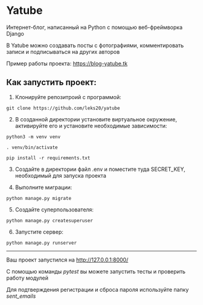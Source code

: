 # Yatube

Интернет-блог, написанный на Python с помощью веб-фреймворка Django

В Yatube можно создавать посты с фотографиями, комментировать записи и подписываться на других авторов

Пример работы проекта: https://blog-yatube.tk

## Как запустить проект:

1) Клонируйте репозитроий с программой:
```
git clone https://github.com/leks20/yatube
```
2) В созданной директории установите виртуальное окружение, активируйте его и установите необходимые зависимости:
```
python3 -m venv venv

. venv/bin/activate

pip install -r requirements.txt
```
3) Создайте в директории файл .env и поместите туда SECRET_KEY, необходимый для запуска проекта

4) Выполните миграции:
```
python manage.py migrate
```
5) Создайте суперпользователя:
```
python manage.py createsuperuser
```
6) Запустите сервер:
```
python manage.py runserver
```
____________________________________

Ваш проект запустился на http://127.0.0.1:8000/

С помощью команды *pytest* вы можете запустить тесты и проверить работу модулей

Для подтверждения регистрации и сброса пароля используйте папку *sent_emails*







